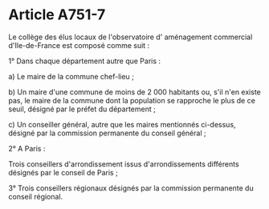 # Article A751-7

Le collège des élus locaux de l'observatoire d' aménagement commercial d'Ile-de-France est composé comme suit :

1° Dans chaque département autre que Paris :

a) Le maire de la commune chef-lieu ;

b) Un maire d'une commune de moins de 2 000 habitants ou, s'il n'en existe pas, le maire de la commune dont la population se rapproche le plus de ce seuil, désigné par le préfet du département ;

c) Un conseiller général, autre que les maires mentionnés ci-dessus, désigné par la commission permanente du conseil général ;

2° A Paris :

Trois conseillers d'arrondissement issus d'arrondissements différents désignés par le conseil de Paris ;

3° Trois conseillers régionaux désignés par la commission permanente du conseil régional.
